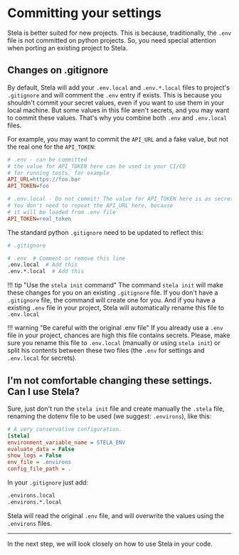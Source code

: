 # Committing your settings

Stela is better suited for new projects. This is because, traditionally, the `.env` file is not committed on python
projects. So, you need special attention when porting an existing project to Stela.

## Changes on .gitignore

By default, Stela will add your `.env.local` and `.env.*.local` files to project's `.gitignore` and will comment
the `.env` entry if exists. This is because you shouldn't commit your secret values, even if you want to use them in
your local machine. But some values in this file aren't secrets, and you may want to commit these values. That's why you combine
both `.env` and `.env.local` files.

For example, you may want to commit the `API_URL` and a fake value, but not the real one for the `API_TOKEN`:

```ini
# .env - can be committed
# the value for API_TOKEN here can be used in your CI/CD
# for running tests, for example
API_URL=https://foo.bar
API_TOKEN=foo
```

```ini
# .env.local - Do not commit! The value for API_TOKEN here is as secret!
# You don't need to repeat the API_URL here, because
# it will be loaded from .env file
API_TOKEN=real_token
```

The standard python `.gitignore` need to be updated to reflect this:

```bash
# .gitignore

# .env  # Comment or remove this line
.env.local  # Add this
.env.*.local  # Add this
```

!!! tip "Use the `stela init` command"
    The command `stela init` will make these changes for you on an existing `.gitignore` file. If you don't have
    a `.gitignore` file, the command will create one for you. And if you have a existing `.env` file in your project,
    Stela will automatically rename this file to `.env.local`

!!! warning "Be careful with the original .env file"
    If you already use a `.env` file in your project, chances are high this file contains secrets. Please,
    make sure you rename this file to `.env.local` (manually or using `stela init`) or split his contents between these
    two files (the `.env` for settings and `.env.local` for secrets).

## I'm not comfortable changing these settings. Can I use Stela?

Sure, just don't run the `stela init` file and create manually the `.stela` file, renaming the dotenv file to be used
(we suggest: `.environs`), like this:

```ini
# A very conservative configuration.
[stela]
environment_variable_name = STELA_ENV
evaluate_data = False
show_logs = False
env_file = .environs
config_file_path = .
```

In your `.gitignore` just add:

```bash
.environs.local
.environs.*.local
```

Stela will read the original `.env` file, and will overwrite the values using the `.environs` files.

---

In the next step, we will look closely on how to use Stela in your code.

